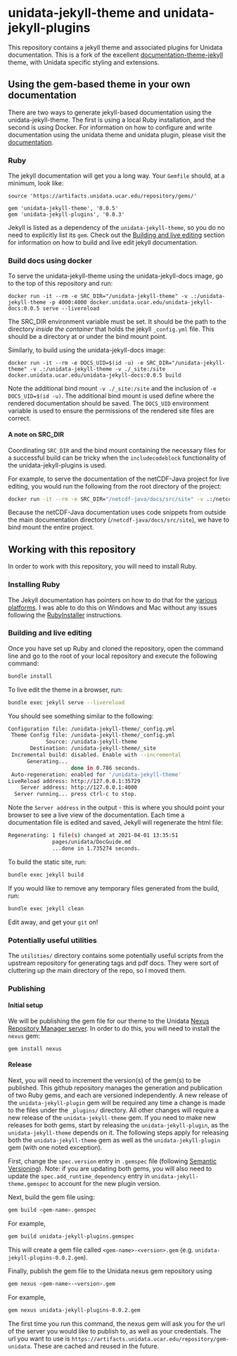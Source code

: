 # unidata-jekyll-theme and unidata-jekyll-plugins

This repository contains a jekyll theme and associated plugins for Unidata documentation.
This is a fork of the excellent [documentation-theme-jekyll](https://idratherbewriting.com/documentation-theme-jekyll) theme, with Unidata specific styling and extensions.

## Using the gem-based theme in your own documentation

There are two ways to generate jekyll-based documentation using the unidata-jekyll-theme.
The first is using a local Ruby installation, and the second is using Docker.
For information on how to configure and write documentation using the unidata theme and unidata plugin, please visit the [documentation](https://unidata.github.io/unidata-jekyll-theme/).

### Ruby

The jekyll documentation will get you a long way.
Your `Gemfile` should, at a minimum, look like:

```shell
source 'https://artifacts.unidata.ucar.edu/repository/gems/'

gem 'unidata-jekyll-theme', '0.0.5'
gem 'unidata-jekyll-plugins', '0.0.3'
```

Jekyll is listed as a dependency of the `unidata-jekyll-theme`, so you do no need to explicitly list its `gem`.
Check out the [Building and live editing](#Building-and-live-editing) section for information on how to build and live edit jekyll documentation.

### Build docs using docker

To serve the unidata-jekyll-theme using the unidata-jekyll-docs image, go to the top of this repository and run:

```shell
docker run -it --rm -e SRC_DIR="/unidata-jekyll-theme" -v .:/unidata-jekyll-theme -p 4000:4000 docker.unidata.ucar.edu/unidata-jekyll-docs:0.0.5 serve --livereload
```

The SRC_DIR environment variable must be set.
It should be the path to the directory _inside the container_ that holds the jekyll `_config.yml` file.
This should be a directory at or under the bind mount point.

Similarly, to build using the unidata-jekyll-docs image:

```shell
docker run -it --rm -e DOCS_UID=$(id -u) -e SRC_DIR="/unidata-jekyll-theme" -v .:/unidata-jekyll-theme -v ./_site:/site docker.unidata.ucar.edu/unidata-jekyll-docs:0.0.5 build
```

Note the additional bind mount `-v ./_site:/site` and the inclusion of `-e DOCS_UID=$(id -u)`.
The additional bind mount is used define where the rendered documentation should be saved.
The `DOCS_UID` environment variable is used to ensure the permissions of the rendered site files are correct.

#### A note on SRC_DIR

Coordinating `SRC_DIR` and the bind mount containing the necessary files for a successful build can be tricky when the `includecodeblock` functionality of the unidata-jekyll-plugins is used.

For example, to serve the documentation of the netCDF-Java project for live editing, you would run the following from the root directory of the project:

```sh
docker run -it --rm -e SRC_DIR="/netcdf-java/docs/src/site" -v .:/netcdf-java -p 4005:4005 unidata-jekyll-docs:latest serve --livereload
```

Because the netCDF-Java documentation uses code snippets from outside the main documentation directory (`/netcdf-java/docs/src/site`), we have to bind mount the entire project.

## Working with this repository

In order to work with this repository, you will need to install Ruby.

### Installing Ruby
The Jekyll documentation has pointers on how to do that for the [various platforms](https://jekyllrb.com/docs/installation/).
I was able to do this on Windows and Mac without any issues following the [RubyInstaller](https://jekyllrb.com/docs/installation/windows/#installation-via-rubyinstaller) instructions.

### Building and live editing

Once you have set up Ruby and cloned the repository, open the command line and go to the root of your local repository and execute the following command:

~~~sh
bundle install
~~~

To live edit the theme in a browser, run:

~~~sh
bundle exec jekyll serve --livereload
~~~

You should see something similar to the following:

~~~sh
Configuration file: /unidata-jekyll-theme/_config.yml
 Theme Config file: /unidata-jekyll-theme/_config.yml
            Source: /unidata-jekyll-theme
       Destination: /unidata-jekyll-theme/_site
 Incremental build: disabled. Enable with --incremental
      Generating...
                    done in 0.786 seconds.
 Auto-regeneration: enabled for '/unidata-jekyll-theme'
LiveReload address: http://127.0.0.1:35729
    Server address: http://127.0.0.1:4000
  Server running... press ctrl-c to stop.
~~~

Note the `Server address` in the output - this is where you should point your browser to see a live view of the documentation.
Each time a documentation file is edited and saved, Jekyll will regenerate the html file:

~~~sh
Regenerating: 1 file(s) changed at 2021-04-01 13:35:51
              pages/unidata/DocGuide.md
              ...done in 1.735274 seconds.
~~~

To build the static site, run:

~~~sh
bundle exec jekyll build
~~~

If you would like to remove any temporary files generated from the build, run:

~~~sh
bundle exec jekyll clean
~~~

Edit away, and get your `git` on!

### Potentially useful utilities

The `utilities/` directory contains some potentially useful scripts from the upstream repository for generating tags and pdf docs.
They were sort of cluttering up the main directory of the repo, so I moved them.

### Publishing

#### Initial setup

We will be publishing the gem file for our theme to the Unidata [Nexus Repository Manager server](https://artifacts.unidata.ucar.edu/#browse/browse:gem-unidata).
In order to do this, you will need to install the `nexus` gem:

~~~sh
gem install nexus
~~~

#### Release

Next, you will need to increment the version(s) of the gem(s) to be published.
This github repository manages the generation and publication of two Ruby gems, and each are versioned independently.
A new release of the `unidata-jekyll-plugin` gem will be required any time a change is made to the files under the `_plugins/` directory.
All other changes will require a new release of the `unidata-jekyll-theme` gem.
If you need to make new releases for both gems, start by releasing the `unidata-jekyll-plugin`, as the `unidata-jekyll-theme` depends on it.
The following steps apply for releasing both the `unidata-jekyll-theme` gem as well as the `unidata-jekyll-plugin` gem (with one noted exception).

First, change the `spec.version` entry in `.gemspec` file (following [Semantic Versioning](https://semver.org/)).
Note: if you are updating both gems, you will also need to update the `spec.add_runtime_dependency` entry in `unidata-jekyll-theme.gemspec` to account for the new plugin version.

Next, build the gem file using:

~~~sh
gem build <gem-name>.gemspec
~~~

For example,

~~~sh
gem build unidata-jekyll-plugins.gemspec
~~~

This will create a gem file called `<gem-name>-<version>.gem` (e.g. `unidata-jekyll-plugins-0.0.2.gem`).

Finally, publish the gem file to the Unidata nexus gem repository using

~~~sh
gem nexus <gem-name>-<version>.gem
~~~

For example,

~~~sh
gem nexus unidata-jekyll-plugins-0.0.2.gem
~~~

The first time you run this command, the nexus gem will ask you for the url of the server you would like to publish to, as well as your credentials.
The url you want to use is `https://artifacts.unidata.ucar.edu/repository/gem-unidata`.
These are cached and reused in the future.
